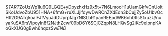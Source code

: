 $START$ZoUzWp1lu6Q9LGQE+yDpyzhxHz9x5t+7N6LmooH1uUamGkfvCnUoltSKoUdvoZbU951HNA+6fmG+ruXLJjifdywDwRCnZXdEdn3bCujjZy5oU1bvOcHtl2G9ATq5oalFJfVyuJdDUprpfJg7NlSLbR1panREEpdWK6oh0tIsSfxuzU/nuyaKuSA6rsVIpoyIn8f2NJthZcwf09bD6Y6SCjCZqpN8LHQvSg2iKc9eIpnpKAoGkXUG0gBwh6hqozSw$END$